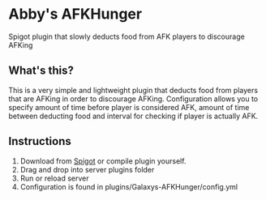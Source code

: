 # Abby's AFKHunger
Spigot plugin that slowly deducts food from AFK players to discourage AFKing

## What's this?

This is a very simple and lightweight plugin that deducts food from players that are AFKing in order to discourage AFKing. Configuration allows you to specify amount of time before player is considered AFK, amount of time between deducting food and interval for checking if player is actually AFK.

## Instructions

1. Download from [Spigot](https://www.spigotmc.org/resources/galaxys-afk-hunger.73024/) or compile plugin yourself.
2. Drag and drop into server plugins folder
3. Run or reload server
4. Configuration is found in plugins/Galaxys-AFKHunger/config.yml
